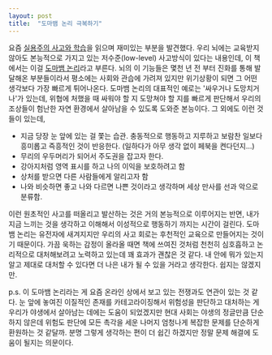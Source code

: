 ```yaml
---
layout: post
title:  "도마뱀 논리 극복하기"
---
```


요즘 [실용주의 사고와 학습]을 읽으며 재미있는 부분을 발견했다. 우리 뇌에는 교육받지 않아도 본능적으로 가지고 있는 저수준(low-level) 사고방식이 있다는 내용인데, 이 책에서는 이걸 [도마뱀 논리]라고 부른다. 뇌의 이 기능들은 몇천 년 전 부터 진화를 통해 발달해온 부분들이라서 평소에는 사회와 관습에 가려져 있지만 위기상황이 되면 그 어떤 생각보다 가장 빠르게 튀어나온다. 도마뱀 논리의 대표적인 예로는 '싸우거나 도망치거나'가 있는데, 위협에 처했을 때 싸워야 할 지 도망쳐야 할 지를 빠르게 판단해서 우리의 조상들이 험난한 자연 환경에서 살아남을 수 있도록 도와준 본능이다. 그 외에도 이런 것들이 있는데,

- 지금 당장 눈 앞에 있는 걸 쫓는 습관. 충동적으로 행동하고 지루하고 보람찬 일보다 흥미롭고 즉흥적인 것이 반응한다. (일하다가 아무 생각 없이 페북을 켠다던지...)
- 무리의 우두머리가 되어서 주도권을 잡고자 한다.
- 강아지처럼 영역 표시를 하고 나의 이익을 보호하려고 함
- 상처를 받으면 다른 사람들에게 알리고자 함
- 나와 비슷하면 좋고 나와 다르면 나쁜 것이라고 생각하며 세상 만사를 선과 악으로 분류함.

이런 원초적인 사고를 떠올리고 발산하는 것은 거의 본능적으로 이루어지는 반면, 내가 지금 느끼는 것을 생각하고 이해해서 이성적으로 행동하기 까지는 시간이 걸린다. 도마뱀 논리는 유전자에 새겨지지만 우리의 사고 회로는 후천적인 교육으로 만들어지는 것이기 때문이다. 가끔 욱하는 감정이 올라올 때면 책에 쓰여진 것처럼 천천히 심호흡하고 논리적으로 대처해보려고 노력하고 있는데 꽤 효과가 괜찮은 것 같다. 내 안에 뭐가 있는지 알고 제대로 대처할 수 있다면 더 나은 내가 될 수 있을 거라고 생각한다. 쉽지는 않겠지만.

p.s. 이 도마뱀 논리라는 게 요즘 온라인 상에서 보고 있는 전쟁과도 연관이 있는 것 같다. 눈 앞에 놓여진 이질적인 존재를 카테고라이징해서 위험성을 판단하고 대처하는 게 우리가 야생에서 살아남는 데에는 도움이 되었겠지만 현대 사회는 야생의 정글만큼 단순하지 않은데 위험도 판단에 모든 촉각을 세운 나머지 엄청나게 복잡한 문제를 단순하게 환원하는 것 같달까. 분명 그렇게 생각하는 편이 더 쉽긴 하겠지만 정말 문제 해결에 도움이 될지는 의문이다.

[도마뱀 논리]: https://www.psychologytoday.com/blog/where-addiction-meets-your-brain/201404/your-lizard-brain
[실용주의 사고와 학습]: http://wikibook.co.kr/pragmatic-thinking-and-learning/
